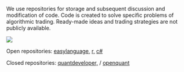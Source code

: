 We use repositories for storage and subsequent discussion and modification of code. Сode is created to solve specific problems of algorithmic trading. Ready-made ideas and trading strategies are not publicly available.

 
 ![](https://github-profile-summary-cards.vercel.app/api/cards/repos-per-language?username=ragve-hub&theme=default)

 Open repositories: 
<a href="https://github.com/Ragve-hub/EasyLanguage-code" target="">easylanguage,</a> 
<a href="https://github.com/Ragve-hub/R-code " target="">r,</a> 
<a href="https://github.com/Ragve-hub/CSharpe-code " target="">c#</a> 

Сlosed repositories:
<a href="https://github.com/Ragve-hub/QDevelop-code" target="">quantdeveloper,</a>  / 
<a href="https://github.com/Ragve-hub/Oquant-code" target="">openquant</a>

  

 
